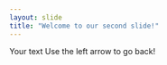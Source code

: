 ```yaml
---
layout: slide
title: "Welcome to our second slide!"
---
```

Your text 
Use the left arrow to go back!

